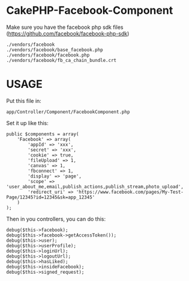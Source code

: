 CakePHP-Facebook-Component
==========================

Make sure you have the facebook php sdk files (https://github.com/facebook/facebook-php-sdk)

    ./vendors/facebook
    ./vendors/facebook/base_facebook.php
    ./vendors/facebook/facebook.php
    ./vendors/facebook/fb_ca_chain_bundle.crt

USAGE
=====

Put this file in: 

    app/Controller/Component/FacebookComponent.php

Set it up like this:

    public $components = array(
        'Facebook' => array(
            'appId' => 'xxx',
            'secret' => 'xxx',
            'cookie' => true,
            'fileUpload' => 1,
            'canvas' => 1,
            'fbconnect' => 1,
            'display' => 'page',
            'scope' => 'user_about_me,email,publish_actions,publish_stream,photo_upload',
            'redirect_uri' => 'https://www.facebook.com/pages/My-Test-Page/12345?id=12345&sk=app_12345'
        )
    );

Then in you controllers, you can do this:

    debug($this->facebook);
    debug($this->facebook->getAccessToken());
    debug($this->user);
    debug($this->userProfile);
    debug($this->loginUrl);
    debug($this->logoutUrl);
    debug($this->hasLiked);
    debug($this->insideFacebook);
    debug($this->signed_request);

